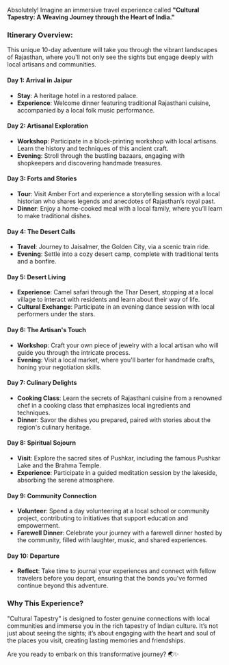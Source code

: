 Absolutely! Imagine an immersive travel experience called **"Cultural Tapestry: A Weaving Journey through the Heart of India."**

### Itinerary Overview:
This unique 10-day adventure will take you through the vibrant landscapes of Rajasthan, where you'll not only see the sights but engage deeply with local artisans and communities.

#### Day 1: Arrival in Jaipur
- **Stay**: A heritage hotel in a restored palace.
- **Experience**: Welcome dinner featuring traditional Rajasthani cuisine, accompanied by a local folk music performance.

#### Day 2: Artisanal Exploration
- **Workshop**: Participate in a block-printing workshop with local artisans. Learn the history and techniques of this ancient craft.
- **Evening**: Stroll through the bustling bazaars, engaging with shopkeepers and discovering handmade treasures.

#### Day 3: Forts and Stories
- **Tour**: Visit Amber Fort and experience a storytelling session with a local historian who shares legends and anecdotes of Rajasthan’s royal past.
- **Dinner**: Enjoy a home-cooked meal with a local family, where you’ll learn to make traditional dishes.

#### Day 4: The Desert Calls
- **Travel**: Journey to Jaisalmer, the Golden City, via a scenic train ride.
- **Evening**: Settle into a cozy desert camp, complete with traditional tents and a bonfire.

#### Day 5: Desert Living
- **Experience**: Camel safari through the Thar Desert, stopping at a local village to interact with residents and learn about their way of life.
- **Cultural Exchange**: Participate in an evening dance session with local performers under the stars.

#### Day 6: The Artisan's Touch
- **Workshop**: Craft your own piece of jewelry with a local artisan who will guide you through the intricate process.
- **Evening**: Visit a local market, where you'll barter for handmade crafts, honing your negotiation skills.

#### Day 7: Culinary Delights
- **Cooking Class**: Learn the secrets of Rajasthani cuisine from a renowned chef in a cooking class that emphasizes local ingredients and techniques.
- **Dinner**: Savor the dishes you prepared, paired with stories about the region's culinary heritage.

#### Day 8: Spiritual Sojourn
- **Visit**: Explore the sacred sites of Pushkar, including the famous Pushkar Lake and the Brahma Temple.
- **Experience**: Participate in a guided meditation session by the lakeside, absorbing the serene atmosphere.

#### Day 9: Community Connection
- **Volunteer**: Spend a day volunteering at a local school or community project, contributing to initiatives that support education and empowerment.
- **Farewell Dinner**: Celebrate your journey with a farewell dinner hosted by the community, filled with laughter, music, and shared experiences.

#### Day 10: Departure
- **Reflect**: Take time to journal your experiences and connect with fellow travelers before you depart, ensuring that the bonds you've formed continue beyond this adventure.

### Why This Experience?
"Cultural Tapestry" is designed to foster genuine connections with local communities and immerse you in the rich tapestry of Indian culture. It’s not just about seeing the sights; it’s about engaging with the heart and soul of the places you visit, creating lasting memories and friendships.

Are you ready to embark on this transformative journey? 🌏✨
